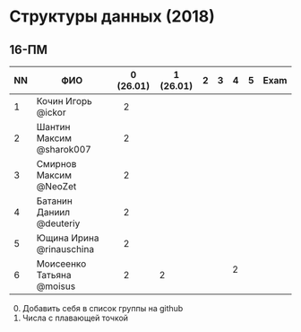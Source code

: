 # Структуры данных (2018)
## 16-ПМ

| NN  | ФИО                       | 0 (26.01)| 1 (26.01) | 2   | 3   | 4   | 5     | Exam  |
| --- | ------------------------- | -------- | --- | --- | --- | --- | --- | ----- |
| 1   | Кочин Игорь @ickor        |    2     |     |     |     |     |     |       |
| 2   | Шантин Максим @sharok007  |    2     |     |     |     |     |     |       |
| 3   | Смирнов Максим @NeoZet    |    2     |     |     |     |     |     |       |
| 4   | Батанин Даниил  @deuteriy |    2     |     |     |     |     |     |       |
| 5   | Ющина Ирина  @rinauschina |    2     |     |     |     |     |     |       |
| 6   | Моисеенко Татьяна @moisus |    2     | 2   |     |     | 2   |     |       |

0. Добавить себя в список группы на github
1. Числа с плавающей точкой
